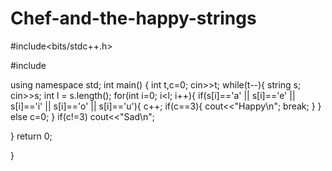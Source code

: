 # Chef-and-the-happy-strings
#include<bits/stdc++.h>

#include <iostream>

using namespace std;
int main() {
	int t,c=0;  cin>>t;
	while(t--){
	    string s;   cin>>s;
      int l = s.length();
	    for(int i=0; i<l; i++){
	        if(s[i]=='a' || s[i]=='e' || s[i]=='i' || s[i]=='o' || s[i]=='u'){
	            c++;
	            if(c==3){
	                cout<<"Happy\n";
	                break;
	            }
	        }     
        else c=0;
	    }
	    if(c!=3) cout<<"Sad\n";

}
	return 0;

	

}
